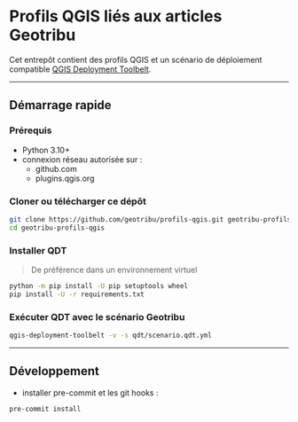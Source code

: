 # Profils QGIS liés aux articles Geotribu

Cet entrepôt contient des profils QGIS et un scénario de déploiement compatible [QGIS Deployment Toolbelt](https://guts.github.io/qgis-deployment-cli/).

----

## Démarrage rapide

### Prérequis

- Python 3.10+
- connexion réseau autorisée sur :
  - github.com
  - plugins.qgis.org

### Cloner ou télécharger ce dépôt

```sh
git clone https://github.com/geotribu/profils-qgis.git geotribu-profils-qgis
cd geotribu-profils-qgis
```

### Installer QDT

> De préférence dans un environnement virtuel

```sh
python -m pip install -U pip setuptools wheel
pip install -U -r requirements.txt
```

### Exécuter QDT avec le scénario Geotribu

```sh
qgis-deployment-toolbelt -v -s qdt/scenario.qdt.yml
```

----

## Développement

- installer pre-commit et les git hooks :

```sh
pre-commit install
```
